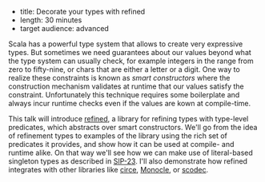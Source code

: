* title: Decorate your types with refined
* length: 30 minutes
* target audience: advanced

Scala has a powerful type system that allows to create very expressive
types. But sometimes we need guarantees about our values beyond what the
type system can usually check, for example integers in the range from
zero to fifty-nine, or chars that are either a letter or a digit. One
way to realize these constraints is known as *smart constructors* where
the construction mechanism validates at runtime that our values satisfy
the constraint. Unfortunately this technique requires some boilerplate
and always incur runtime checks even if the values are kown at
compile-time.

This talk will introduce [refined](https://github.com/fthomas/refined),
a library for refining types with type-level predicates, which abstracts
over smart constructors. We'll go from the idea of refinement types to
examples of the library using the rich set of predicates it provides,
and show how it can be used at compile- and runtime alike. On that way
we'll see how we can make use of literal-based singleton types as
described in [SIP-23](http://docs.scala-lang.org/sips/pending/42.type.html).
I'll also demonstrate how refined integrates with other libraries like
[circe](https://github.com/travisbrown/circe),
[Monocle](https://github.com/julien-truffaut/Monocle),
or [scodec](http://scodec.org/).
